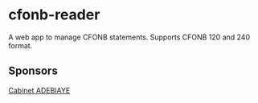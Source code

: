 # cfonb-reader

A web app to manage CFONB statements. Supports CFONB 120 and 240 format.

## Sponsors

[Cabinet ADEBIAYE](https://www.cabinet-adebiaye.com/)
